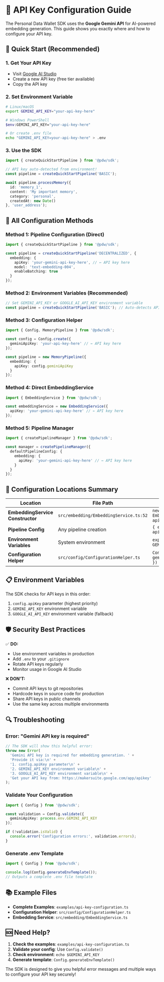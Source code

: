 # 🔑 API Key Configuration Guide

The Personal Data Wallet SDK uses the **Google Gemini API** for AI-powered embedding generation. This guide shows you exactly where and how to configure your API key.

## 🚀 Quick Start (Recommended)

### 1. Get Your API Key
- Visit [Google AI Studio](https://makersuite.google.com/app/apikey)
- Create a new API key (free tier available)
- Copy the API key

### 2. Set Environment Variable
```bash
# Linux/macOS
export GEMINI_API_KEY="your-api-key-here"

# Windows PowerShell  
$env:GEMINI_API_KEY="your-api-key-here"

# Or create .env file
echo "GEMINI_API_KEY=your-api-key-here" > .env
```

### 3. Use the SDK
```typescript
import { createQuickStartPipeline } from '@pdw/sdk';

// API key auto-detected from environment!
const pipeline = createQuickStartPipeline('BASIC');

await pipeline.processMemory({
  id: 'memory_1', 
  content: 'My important memory',
  category: 'personal',
  createdAt: new Date()
}, 'user_address');
```

## 📍 All Configuration Methods

### Method 1: Pipeline Configuration (Direct)
```typescript
import { createQuickStartPipeline } from '@pdw/sdk';

const pipeline = createQuickStartPipeline('DECENTRALIZED', {
  embedding: {
    apiKey: 'your-gemini-api-key-here', // ← API key here
    model: 'text-embedding-004',
    enableBatching: true
  }
});
```

### Method 2: Environment Variables (Recommended)
```typescript
// Set GEMINI_API_KEY or GOOGLE_AI_API_KEY environment variable
const pipeline = createQuickStartPipeline('BASIC'); // Auto-detects API key
```

### Method 3: Configuration Helper
```typescript
import { Config, MemoryPipeline } from '@pdw/sdk';

const config = Config.create({
  geminiApiKey: 'your-api-key-here' // ← API key here
});

const pipeline = new MemoryPipeline({
  embedding: { 
    apiKey: config.geminiApiKey 
  }
});
```

### Method 4: Direct EmbeddingService
```typescript
import { EmbeddingService } from '@pdw/sdk';

const embeddingService = new EmbeddingService({
  apiKey: 'your-gemini-api-key-here' // ← API key here
});
```

### Method 5: Pipeline Manager
```typescript
import { createPipelineManager } from '@pdw/sdk';

const manager = createPipelineManager({
  defaultPipelineConfig: {
    embedding: {
      apiKey: 'your-gemini-api-key-here' // ← API key here
    }
  }
});
```

## 🔧 Configuration Locations Summary

| Location | File Path | How to Set |
|----------|-----------|------------|
| **EmbeddingService Constructor** | `src/embedding/EmbeddingService.ts:52` | `new EmbeddingService({ apiKey: "..." })` |
| **Pipeline Config** | Any pipeline creation | `{ embedding: { apiKey: "..." } }` |
| **Environment Variables** | System environment | `export GEMINI_API_KEY="..."` |
| **Configuration Helper** | `src/config/ConfigurationHelper.ts` | `Config.create({ geminiApiKey: "..." })` |

## 📋 Environment Variables

The SDK checks for API keys in this order:

1. `config.apiKey` parameter (highest priority)
2. `GEMINI_API_KEY` environment variable  
3. `GOOGLE_AI_API_KEY` environment variable (fallback)

## 🛡️ Security Best Practices

✅ **DO:**
- Use environment variables in production
- Add `.env` to your `.gitignore`
- Rotate API keys regularly
- Monitor usage in Google AI Studio

❌ **DON'T:**
- Commit API keys to git repositories
- Hardcode keys in source code for production
- Share API keys in public channels
- Use the same key across multiple environments

## 🔍 Troubleshooting

### Error: "Gemini API key is required"
```typescript
// The SDK will show this helpful error:
throw new Error(
  'Gemini API key is required for embedding generation. ' +
  'Provide it via:\n' +
  '1. config.apiKey parameter\n' +
  '2. GEMINI_API_KEY environment variable\n' +
  '3. GOOGLE_AI_API_KEY environment variable\n' +
  'Get your API key from: https://makersuite.google.com/app/apikey'
);
```

### Validate Your Configuration
```typescript
import { Config } from '@pdw/sdk';

const validation = Config.validate({
  geminiApiKey: process.env.GEMINI_API_KEY
});

if (!validation.isValid) {
  console.error('Configuration errors:', validation.errors);
}
```

### Generate .env Template
```typescript
import { Config } from '@pdw/sdk';

console.log(Config.generateEnvTemplate());
// Outputs a complete .env file template
```

## 📚 Example Files

- **Complete Examples**: `examples/api-key-configuration.ts`
- **Configuration Helper**: `src/config/ConfigurationHelper.ts`
- **Embedding Service**: `src/embedding/EmbeddingService.ts`

## 🆘 Need Help?

1. **Check the examples**: `examples/api-key-configuration.ts`
2. **Validate your config**: Use `Config.validate()`
3. **Check environment**: `echo $GEMINI_API_KEY`
4. **Generate template**: `Config.generateEnvTemplate()`

The SDK is designed to give you helpful error messages and multiple ways to configure your API key securely!